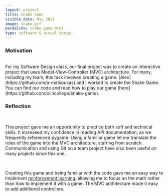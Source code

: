 ```yaml
---
layout: project
title: Snake Game
visible_date: May 2021
image: snake.gif
permalink: snake_game.html
type: software & visual design
---
```


### Motivation
<br>
For my Software Design class, our final project was to create an interactive project that uses Model-View-Controller (MVC) architecture. For many, including my team, this task involved creating a game. [Alex](https://github.com/a-matsoukas) and I worked to create the Snake Game. You can find our code and read how to play our game [here](https://github.com/olincollege/snake-game).

<br>


### Reflection

<br>

This project gave me an opportunity to practice both soft and technical skills. It increased my confidence in reading API documentation, as we frequently referenced pygame. Using a familiar game let me translate the rules of the game into the MVC architecture, starting from scratch. Communication and using Git on a team project have also been useful on many projects since this one.

<br>

Creating this game and being familiar with the code gave me an easy way to implement [reinforcement learning](http://lila.engineer/snake-game-reinforcement-learning/), allowing me to focus on the math rather than how to implement it with a game. The MVC architecture made it easy to add additional controllers.